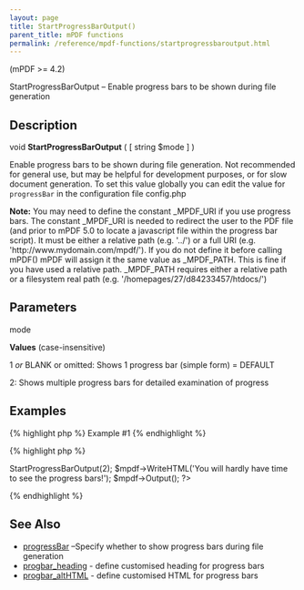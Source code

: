 ```yaml
---
layout: page
title: StartProgressBarOutput()
parent_title: mPDF functions
permalink: /reference/mpdf-functions/startprogressbaroutput.html
---
```


<div id="bpmbook" class="bpmbook" style="direction:ltr;">
<div class="topic_user_field">
<div id="U0">
<p>(mPDF &gt;= 4.2)</p>
<p>StartProgressBarOutput – Enable progress bars to be shown during file generation</p>
<h2>Description</h2>

<div class="alert alert-info" role="alert">void <b>StartProgressBarOutput</b> ( [ string <span class="parameter">$mode</span> ] )</div>
<p>Enable progress bars to be shown during file generation. Not recommended for general use, but may be helpful for development purposes, or for slow document generation. To set this value globally you can edit the value for <code>progressBar</code> in the configuration file <span class="filename">config.php</span></p>

<div class="alert alert-info" role="alert"><b>Note:</b> You may need to define the constant _MPDF_URI if you use progress bars. The constant _MPDF_URI is needed to redirect the user to the PDF file (and prior to mPDF 5.0 to locate a javascript file within the progress bar script). It must be either a relative path (e.g. '../') or a full URI (e.g. 'http://www.mydomain.com/mpdf/'). If you do not define it before calling mPDF() mPDF will assign it the same value as _MPDF_PATH. This is fine if you have used a relative path. _MPDF_PATH requires either a relative path or a filesystem real path (e.g. '/homepages/27/d84233457/htdocs/')</div>
<h2>Parameters</h2>
<p class="manual_param_dt"><span class="parameter">mode</span></p>
<p class="manual_param_dd"><b>Values</b> (case-insensitive)

1 <i>or</i> <span class="smallblock">BLANK</span>&nbsp;or omitted: Shows 1 progress bar (simple form) = <span class="smallblock">DEFAULT</span>

2: Shows multiple progress bars for detailed examination of progress</p>
<h2>Examples</h2>

{% highlight php %}
Example #1
{% endhighlight %}

{% highlight php %}
<?php

<?php

define('_MPDF_URI','../');     // must be  a relative or absolute URI - not a file system path

$mpdf=new mPDF();

$mpdf->StartProgressBarOutput(2);

$mpdf->WriteHTML('You will hardly have time to see the progress bars!');

$mpdf->Output();

?>
{% endhighlight %}

<h2>See Also</h2>
<ul>
<li class="manual_boxlist"><a href="/reference/mpdf-variables/progressbar.html">progressBar</a> –Specify whether to show progress bars during file generation</li>
<li class="manual_boxlist"><a href="/reference/mpdf-variables/progbar-heading.html">progbar_heading</a> - define customised heading for progress bars</li>
<li class="manual_boxlist"><a href="/reference/mpdf-variables/progbar-althtml.html">progbar_altHTML</a> - define customised HTML for progress bars

</li>
</ul>
<p>&nbsp;</p>
</div>
</div>

